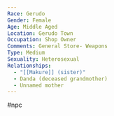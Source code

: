 ```yaml
---
Race: Gerudo
Gender: Female
Age: Middle Aged
Location: Gerudo Town
Occupation: Shop Owner
Comments: General Store- Weapons
Type: Medium
Sexuality: Heterosexual
Relationships:
  - "[[Makure]] (sister)"
  - Danda (deceased grandmother)
  - Unnamed mother
---
```

#npc 

